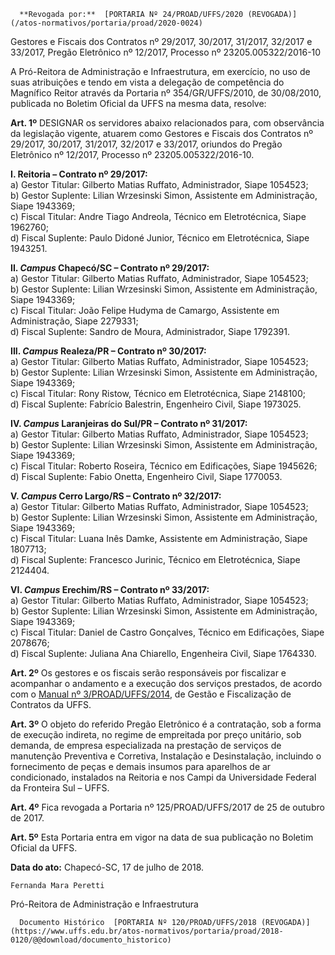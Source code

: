       **Revogada por:**  [PORTARIA Nº 24/PROAD/UFFS/2020 (REVOGADA)](/atos-normativos/portaria/proad/2020-0024) 

   Gestores e Fiscais dos Contratos nº 29/2017, 30/2017, 31/2017, 32/2017 e 33/2017, Pregão Eletrônico nº 12/2017, Processo nº 23205.005322/2016-10  

A Pró-Reitora de Administração e Infraestrutura, em exercício, no uso de suas atribuições e tendo em vista a delegação de competência do Magnífico Reitor através da Portaria nº 354/GR/UFFS/2010, de 30/08/2010, publicada no Boletim Oficial da UFFS na mesma data, resolve:

 **Art. 1º** DESIGNAR os servidores abaixo relacionados para, com observância da legislação vigente, atuarem como Gestores e Fiscais dos Contratos nº 29/2017, 30/2017, 31/2017, 32/2017 e 33/2017, oriundos do Pregão Eletrônico nº 12/2017, Processo nº 23205.005322/2016-10.

 **I. Reitoria – Contrato nº 29/2017:**  
a) Gestor Titular: Gilberto Matias Ruffato, Administrador, Siape 1054523;  
b) Gestor Suplente: Lilian Wrzesinski Simon, Assistente em Administração, Siape 1943369;  
c) Fiscal Titular: Andre Tiago Andreola, Técnico em Eletrotécnica, Siape 1962760;  
d) Fiscal Suplente: Paulo Didoné Junior, Técnico em Eletrotécnica, Siape 1943251.

 **II. *Campus* Chapecó/SC – Contrato nº 29/2017:**  
a) Gestor Titular: Gilberto Matias Ruffato, Administrador, Siape 1054523;  
b) Gestor Suplente: Lilian Wrzesinski Simon, Assistente em Administração, Siape 1943369;  
c) Fiscal Titular: João Felipe Hudyma de Camargo, Assistente em Administração, Siape 2279331;  
d) Fiscal Suplente: Sandro de Moura, Administrador, Siape 1792391.

 **III. *Campus* Realeza/PR – Contrato nº 30/2017:**  
a) Gestor Titular: Gilberto Matias Ruffato, Administrador, Siape 1054523;  
b) Gestor Suplente: Lilian Wrzesinski Simon, Assistente em Administração, Siape 1943369;  
c) Fiscal Titular: Rony Ristow, Técnico em Eletrotécnica, Siape 2148100;  
d) Fiscal Suplente: Fabrício Balestrin, Engenheiro Civil, Siape 1973025.

 **IV. *Campus* Laranjeiras do Sul/PR – Contrato nº 31/2017:**  
a) Gestor Titular: Gilberto Matias Ruffato, Administrador, Siape 1054523;  
b) Gestor Suplente: Lilian Wrzesinski Simon, Assistente em Administração, Siape 1943369;  
c) Fiscal Titular: Roberto Roseira, Técnico em Edificações, Siape 1945626;  
d) Fiscal Suplente: Fabio Onetta, Engenheiro Civil, Siape 1770053.

 **V. *Campus* Cerro Largo/RS – Contrato nº 32/2017:**  
a) Gestor Titular: Gilberto Matias Ruffato, Administrador, Siape 1054523;  
b) Gestor Suplente: Lilian Wrzesinski Simon, Assistente em Administração, Siape 1943369;  
c) Fiscal Titular: Luana Inês Damke, Assistente em Administração, Siape 1807713;  
d) Fiscal Suplente: Francesco Jurinic, Técnico em Eletrotécnica, Siape 2124404.

 **VI. *Campus* Erechim/RS – Contrato nº 33/2017:**  
a) Gestor Titular: Gilberto Matias Ruffato, Administrador, Siape 1054523;  
b) Gestor Suplente: Lilian Wrzesinski Simon, Assistente em Administração, Siape 1943369;  
c) Fiscal Titular: Daniel de Castro Gonçalves, Técnico em Edificações, Siape 2078676;  
d) Fiscal Suplente: Juliana Ana Chiarello, Engenheira Civil, Siape 1764330.

 **Art. 2º** Os gestores e os fiscais serão responsáveis por fiscalizar e acompanhar o andamento e a execução dos serviços prestados, de acordo com o [Manual nº 3/PROAD/UFFS/2014](https://www.uffs.edu.br/atos-normativos/manual/proad/2014-0003), de Gestão e Fiscalização de Contratos da UFFS.

 **Art. 3º** O objeto do referido Pregão Eletrônico é a contratação, sob a forma de execução indireta, no regime de empreitada por preço unitário, sob demanda, de empresa especializada na prestação de serviços de manutenção Preventiva e Corretiva, Instalação e Desinstalação, incluindo o fornecimento de peças e demais insumos para aparelhos de ar condicionado, instalados na Reitoria e nos Campi da Universidade Federal da Fronteira Sul – UFFS.

 **Art. 4º** Fica revogada a Portaria nº 125/PROAD/UFFS/2017 de 25 de outubro de 2017.

 **Art. 5º** Esta Portaria entra em vigor na data de sua publicação no Boletim Oficial da UFFS.

   **Data do ato:** Chapecó-SC, 17 de julho de 2018.   
 

    Fernanda Mara Peretti   
 Pró-Reitora de Administração e Infraestrutura 

      Documento Histórico  [PORTARIA Nº 120/PROAD/UFFS/2018 (REVOGADA)](https://www.uffs.edu.br/atos-normativos/portaria/proad/2018-0120/@@download/documento_historico)     
      